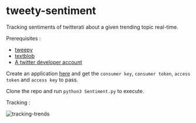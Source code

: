 # tweety-sentiment
Tracking sentiments of twitterati  about a given trending topic real-time.

Prerequisites :
+ [tweepy](http://docs.tweepy.org/en/v3.5.0/)
+ [textblob](https://pypi.org/project/textblob/)
+ [A twitter developer account](https://developer.twitter.com/)

Create an application [here](https://apps.twitter.com/app/new) and get the `consumer key`, `consumer token`, `access token` and `access key` to pass.

Clone the repo and run `python3 Sentiment.py` to execute.

Tracking :

![tracking-trends](https://github.com/srdg/tweety-sentiment/blob/master/trend-tracking.gif)
